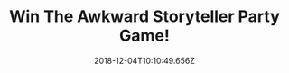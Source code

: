 ---
campaign-uuid: "c-3fcbaf41-a796-46ed-bf07-7662c4bc3919"
type: "Competition"
category: "Gifts"
date: "2018-12-04T10:10:49.656Z"
end-date: "2019-01-04T23:59:00.000Z"
disable-form: false
is_promoted: false
has_entry_page: true
title: "Win The Awkward Storyteller Party Game!"
competition-description: "<p>This is a party game. It’s all about fun and having a\
  \ great time with your friends and family. But, if you want to make The Awkward\
  \ Storyteller a competitive game… you can keep score! We are giving away one of\
  \ the most enjoyable games for you to have the best time with your loved ones!</p>\r\
  \n<p>Does it sound like the best plan for the weekend? Click below for a chance\
  \ to win!</p>"
hero-header: "Win The Awkward Storyteller Party Game!"
terms-confirmation: "N/A"
banner-img: "https://assets.expresslyapp.com/asset-5bfa4758-8269-431b-b80a-437dae1040f6.jpg"
logo-left-href: "http://club.expressly.io"
logo-left-image: "https://assets.expresslyapp.com/asset-f7c34b26-523b-4e9b-887d-d613ec2de141.jpg"
logo-left-title: "Expressly Club"
bg-image-hero: "https://assets.expresslyapp.com/asset-d0f4016a-86de-4957-ad3f-2090012ae944.jpg"
bg-image-first: "https://assets.expresslyapp.com/asset-fcc1a290-3433-488b-8893-1ac2a8233f74.jpg"
section1-content: "<p>The Awkward Storyteller is a straightforward party game for\
  \ 4 to 11 players aged 16 and up. The format is certain to get participants smiling,\
  \ interacting and thinking up original twists and plot lines for their story, which\
  \ they make up as they go along, for the entertainment of the other players and\
  \ anyone else who is listening.</p>\r\n<p>Party game for families, teens and adults.\
  \ Perfect for a family get-together. Enter the form below for a chance to win and\
  \ get ready to spend quality time with your best people now! Good luck!</p>"
entry-title: "Win The Awkward Storyteller Party Game!"
entry-content: "Enter the draw to win  The Awkward Storyteller Party Game before 23:59\
  \ on 4th of January 2019."
has-winner: false
prize-description: "The Awkward Storyteller Party Game!"
special-conditions: "Multiple entries are allowed up to one every day.\r\nThis competition\
  \ is also available on: https://aaa.nme.com/competitions/little-awkward-storyteller-party-game-giveaway"
country-restrictions:
- "GB"
---